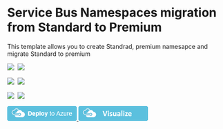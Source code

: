 # Service Bus Namespaces migration from Standard to Premium
 This template allows you to create Standrad, premium namesapce and migrate Standard to premium

<IMG SRC="https://azurequickstartsservice.blob.core.windows.net/badges/101-servicebus-namesapce-migration-standard-to-premium/PublicLastTestDate.svg" />&nbsp;
<IMG SRC="https://azurequickstartsservice.blob.core.windows.net/badges/101-servicebus-namesapce-migration-standard-to-premium/PublicDeployment.svg" />&nbsp;

<IMG SRC="https://azurequickstartsservice.blob.core.windows.net/badges/101-servicebus-namesapce-migration-standard-to-premium/FairfaxLastTestDate.svg" />&nbsp;
<IMG SRC="https://azurequickstartsservice.blob.core.windows.net/badges/101-servicebus-namesapce-migration-standard-to-premium/FairfaxDeployment.svg" />&nbsp;

<IMG SRC="https://azurequickstartsservice.blob.core.windows.net/badges/101-servicebus-namesapce-migration-standard-to-premium/BestPracticeResult.svg" />&nbsp;
<IMG SRC="https://azurequickstartsservice.blob.core.windows.net/badges/101-servicebus-namesapce-migration-standard-to-premium/CredScanResult.svg" />&nbsp;

<a href="https://portal.azure.com/#create/Microsoft.Template/uri/https%3A%2F%2Fraw.githubusercontent.com%2FAzure%2Fazure-quickstart-templates%2Fmaster%2F101-servicebus-namesapce-migration-standard-to-premium%2Fazuredeploy.json" target="_blank">
<img src="https://raw.githubusercontent.com/Azure/azure-quickstart-templates/master/1-CONTRIBUTION-GUIDE/images/deploytoazure.png"/>
</a>
<a href="http://armviz.io/#/?load=https%3A%2F%2Fraw.githubusercontent.com%2FAzure%2Fazure-quickstart-templates%2Fmaster%2F101-servicebus-namesapce-migration-standard-to-premium%2Fazuredeploy.json" target="_blank">
<img src="https://raw.githubusercontent.com/Azure/azure-quickstart-templates/master/1-CONTRIBUTION-GUIDE/images/visualizebutton.png"/>
</a>
